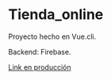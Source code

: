 # Tienda_online

Proyecto hecho en Vue.cli.

Backend: Firebase.

[Link en producción](https://tienda-online-15565.firebaseapp.com)
